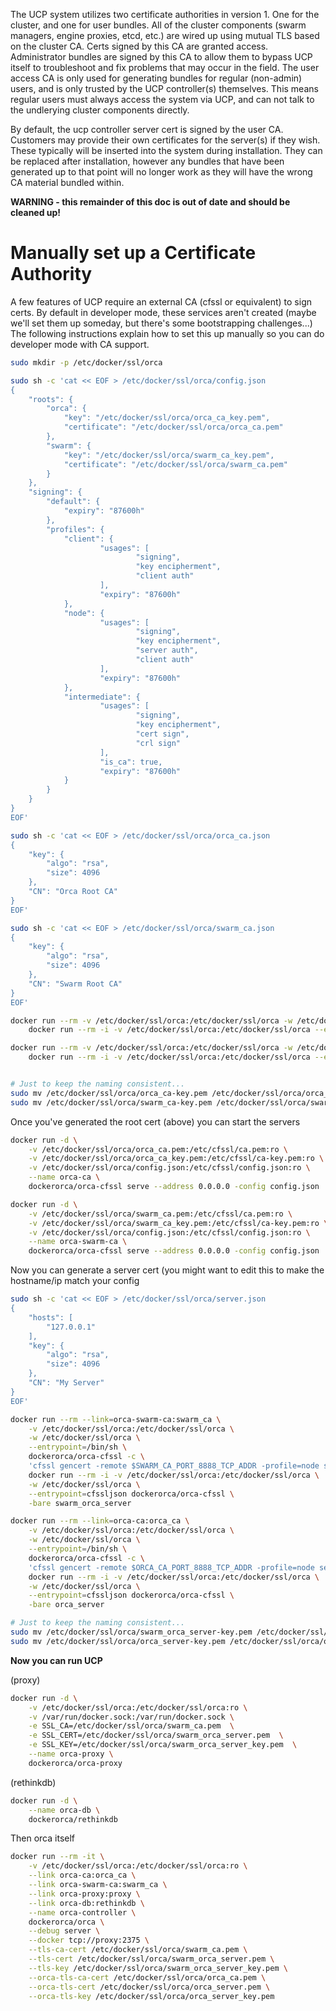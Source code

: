 <!--[metadata]>
+++
title ="Manually setting up a CA"
description="Docker Universal Control Plane"
[menu.main]
parent="mn_ucp"
+++
<![end-metadata]-->


The UCP system utilizes two certificate authorities in version 1.
One for the cluster, and one for user bundles.  All of the cluster
components (swarm managers, engine proxies, etcd, etc.) are wired up
using mutual TLS based on the cluster CA.  Certs signed by this CA are
granted access.  Administrator bundles are signed by this CA to allow them
to bypass UCP itself to troubleshoot and fix problems that may occur in
the field.  The user access CA is only used for generating bundles for
regular (non-admin) users, and is only trusted by the UCP controller(s)
themselves.  This means regular users must always access the system via
UCP, and can not talk to the undlerying cluster components directly.

By default, the ucp controller server cert is signed by the user CA.
Customers may provide their own certificates for the server(s) if
they wish.  These typically will be inserted into the system during
installation.  They can be replaced after installation, however any
bundles that have been generated up to that point will no longer work
as they will have the wrong CA material bundled within.

**WARNING - this remainder of this doc is out of date and should be cleaned up!**

# Manually set up a Certificate Authority


A few features of UCP require an external CA (cfssl or equivalent) to sign
certs. By default in developer mode, these services aren't created (maybe we'll
set them up someday, but there's some bootstrapping challenges...)  The
following instructions explain how to set this up manually so you can do
developer mode with CA support.


```bash
sudo mkdir -p /etc/docker/ssl/orca

sudo sh -c 'cat << EOF > /etc/docker/ssl/orca/config.json
{
    "roots": {
        "orca": {
            "key": "/etc/docker/ssl/orca/orca_ca_key.pem",
            "certificate": "/etc/docker/ssl/orca/orca_ca.pem"
        },
        "swarm": {
            "key": "/etc/docker/ssl/orca/swarm_ca_key.pem",
            "certificate": "/etc/docker/ssl/orca/swarm_ca.pem"
        }
    },
    "signing": {
        "default": {
            "expiry": "87600h"
        },
        "profiles": {
            "client": {
                    "usages": [
                            "signing",
                            "key encipherment",
                            "client auth"
                    ],
                    "expiry": "87600h"
            },
            "node": {
                    "usages": [
                            "signing",
                            "key encipherment",
                            "server auth",
                            "client auth"
                    ],
                    "expiry": "87600h"
            },
            "intermediate": {
                    "usages": [
                            "signing",
                            "key encipherment",
                            "cert sign",
                            "crl sign"
                    ],
                    "is_ca": true,
                    "expiry": "87600h"
            }
        }
    }
}
EOF'

sudo sh -c 'cat << EOF > /etc/docker/ssl/orca/orca_ca.json
{
    "key": {
        "algo": "rsa",
        "size": 4096
    },
    "CN": "Orca Root CA"
}
EOF'

sudo sh -c 'cat << EOF > /etc/docker/ssl/orca/swarm_ca.json
{
    "key": {
        "algo": "rsa",
        "size": 4096
    },
    "CN": "Swarm Root CA"
}
EOF'

docker run --rm -v /etc/docker/ssl/orca:/etc/docker/ssl/orca -w /etc/docker/ssl/orca dockerorca/orca-cfssl genkey -initca orca_ca.json | \
    docker run --rm -i -v /etc/docker/ssl/orca:/etc/docker/ssl/orca --entrypoint cfssljson -w /etc/docker/ssl/orca dockerorca/orca-cfssl -bare orca_ca

docker run --rm -v /etc/docker/ssl/orca:/etc/docker/ssl/orca -w /etc/docker/ssl/orca dockerorca/orca-cfssl genkey -initca swarm_ca.json | \
    docker run --rm -i -v /etc/docker/ssl/orca:/etc/docker/ssl/orca --entrypoint cfssljson -w /etc/docker/ssl/orca dockerorca/orca-cfssl -bare swarm_ca


# Just to keep the naming consistent...
sudo mv /etc/docker/ssl/orca/orca_ca-key.pem /etc/docker/ssl/orca/orca_ca_key.pem
sudo mv /etc/docker/ssl/orca/swarm_ca-key.pem /etc/docker/ssl/orca/swarm_ca_key.pem
```

Once you've generated the root cert (above) you can start the servers

```bash
docker run -d \
    -v /etc/docker/ssl/orca/orca_ca.pem:/etc/cfssl/ca.pem:ro \
    -v /etc/docker/ssl/orca/orca_ca_key.pem:/etc/cfssl/ca-key.pem:ro \
    -v /etc/docker/ssl/orca/config.json:/etc/cfssl/config.json:ro \
    --name orca-ca \
    dockerorca/orca-cfssl serve --address 0.0.0.0 -config config.json

docker run -d \
    -v /etc/docker/ssl/orca/swarm_ca.pem:/etc/cfssl/ca.pem:ro \
    -v /etc/docker/ssl/orca/swarm_ca_key.pem:/etc/cfssl/ca-key.pem:ro \
    -v /etc/docker/ssl/orca/config.json:/etc/cfssl/config.json:ro \
    --name orca-swarm-ca \
    dockerorca/orca-cfssl serve --address 0.0.0.0 -config config.json
```

Now you can generate a server cert (you might want to edit this to make the hostname/ip match your config

```bash
sudo sh -c 'cat << EOF > /etc/docker/ssl/orca/server.json
{
    "hosts": [
        "127.0.0.1"
    ],
    "key": {
        "algo": "rsa",
        "size": 4096
    },
    "CN": "My Server"
}
EOF'

docker run --rm --link=orca-swarm-ca:swarm_ca \
    -v /etc/docker/ssl/orca:/etc/docker/ssl/orca \
    -w /etc/docker/ssl/orca \
    --entrypoint=/bin/sh \
    dockerorca/orca-cfssl -c \
    'cfssl gencert -remote $SWARM_CA_PORT_8888_TCP_ADDR -profile=node server.json' | \
    docker run --rm -i -v /etc/docker/ssl/orca:/etc/docker/ssl/orca \
    -w /etc/docker/ssl/orca \
    --entrypoint=cfssljson dockerorca/orca-cfssl \
    -bare swarm_orca_server

docker run --rm --link=orca-ca:orca_ca \
    -v /etc/docker/ssl/orca:/etc/docker/ssl/orca \
    -w /etc/docker/ssl/orca \
    --entrypoint=/bin/sh \
    dockerorca/orca-cfssl -c \
    'cfssl gencert -remote $ORCA_CA_PORT_8888_TCP_ADDR -profile=node server.json' | \
    docker run --rm -i -v /etc/docker/ssl/orca:/etc/docker/ssl/orca \
    -w /etc/docker/ssl/orca \
    --entrypoint=cfssljson dockerorca/orca-cfssl \
    -bare orca_server

# Just to keep the naming consistent...
sudo mv /etc/docker/ssl/orca/swarm_orca_server-key.pem /etc/docker/ssl/orca/swarm_orca_server_key.pem
sudo mv /etc/docker/ssl/orca/orca_server-key.pem /etc/docker/ssl/orca/orca_server_key.pem
```


**Now you can run UCP**


(proxy)
```bash
docker run -d \
    -v /etc/docker/ssl/orca:/etc/docker/ssl/orca:ro \
    -v /var/run/docker.sock:/var/run/docker.sock \
    -e SSL_CA=/etc/docker/ssl/orca/swarm_ca.pem  \
    -e SSL_CERT=/etc/docker/ssl/orca/swarm_orca_server.pem  \
    -e SSL_KEY=/etc/docker/ssl/orca/swarm_orca_server_key.pem  \
    --name orca-proxy \
    dockerorca/orca-proxy
```

(rethinkdb)
```bash
docker run -d \
    --name orca-db \
    dockerorca/rethinkdb
```


Then orca itself

```bash
docker run --rm -it \
    -v /etc/docker/ssl/orca:/etc/docker/ssl/orca:ro \
    --link orca-ca:orca_ca \
    --link orca-swarm-ca:swarm_ca \
    --link orca-proxy:proxy \
    --link orca-db:rethinkdb \
    --name orca-controller \
    dockerorca/orca \
    --debug server \
    --docker tcp://proxy:2375 \
    --tls-ca-cert /etc/docker/ssl/orca/swarm_ca.pem \
    --tls-cert /etc/docker/ssl/orca/swarm_orca_server.pem \
    --tls-key /etc/docker/ssl/orca/swarm_orca_server_key.pem \
    --orca-tls-ca-cert /etc/docker/ssl/orca/orca_ca.pem \
    --orca-tls-cert /etc/docker/ssl/orca/orca_server.pem \
    --orca-tls-key /etc/docker/ssl/orca/orca_server_key.pem
```
